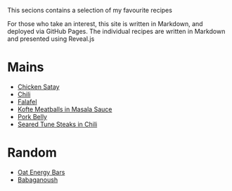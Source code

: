 This secions contains a selection of my favourite recipes

For those who take an interest, this site is written in Markdown, and deployed via GitHub Pages. The individual recipes are written in Markdown and presented using Reveal.js

# Mains
- [Chicken Satay]()
- [Chili](chili.html)
- [Falafel]()
- [Kofte Meatballs in Masala Sauce]()
- [Pork Belly](porkbelly.html)
- [Seared Tune Steaks in Chili]()

# Random
- [Oat Energy Bars](energybars.html)
- [Babaganoush]()
